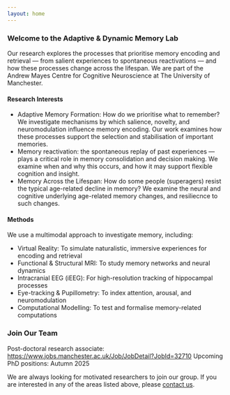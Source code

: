 ```yaml
---
layout: home
---
```

### Welcome to the Adaptive & Dynamic Memory Lab
Our research explores  the processes that prioritise memory encoding and retrieval — from salient experiences to spontaneous reactivations — and how these processes change across the lifespan. We are part of the Andrew Mayes Centre for Cognitive Neuroscience at The University of Manchester.

#### Research Interests

  - Adaptive Memory Formation: How do we prioritise what to remember? We investigate mechanisms by which salience, novelty, and neuromodulation influence memory encoding. Our work examines how these processes support the selection and stabilisation of important memories.
  - Memory reactivation: the spontaneous replay of past experiences — plays a critical role in memory consolidation and decision making. We examine when and why this occurs, and how it may support flexible cognition and insight.
  - Memory Across the Lifespan: How do some people (superagers) resist the typical age-related decline in memory? We examine the neural and cognitive underlying age-related memory changes, and resiliecnce to such changes.

#### Methods
We use a multimodal approach to investigate memory, including:
- Virtual Reality: To simulate naturalistic, immersive experiences for encoding and retrieval
- Functional & Structural MRI:</strong> To study memory networks and neural dynamics
- Intracranial EEG (iEEG): For high-resolution tracking of hippocampal processes
- Eye-tracking & Pupillometry: To index attention, arousal, and neuromodulation
- Computational Modelling: To test and formalise memory-related computations


### Join Our Team
Post-doctoral research associate: https://www.jobs.manchester.ac.uk/Job/JobDetail?JobId=32710
Upcoming PhD positions: Autumn 2025

We are always looking for motivated researchers to join our group. If you are interested in any of the areas listed above, please [contact us](/contact).

